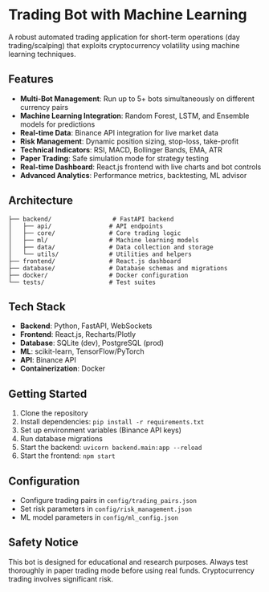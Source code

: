 # Trading Bot with Machine Learning

A robust automated trading application for short-term operations (day trading/scalping) that exploits cryptocurrency volatility using machine learning techniques.

## Features

- **Multi-Bot Management**: Run up to 5+ bots simultaneously on different currency pairs
- **Machine Learning Integration**: Random Forest, LSTM, and Ensemble models for predictions
- **Real-time Data**: Binance API integration for live market data
- **Risk Management**: Dynamic position sizing, stop-loss, take-profit
- **Technical Indicators**: RSI, MACD, Bollinger Bands, EMA, ATR
- **Paper Trading**: Safe simulation mode for strategy testing
- **Real-time Dashboard**: React.js frontend with live charts and bot controls
- **Advanced Analytics**: Performance metrics, backtesting, ML advisor

## Architecture

```
├── backend/                 # FastAPI backend
│   ├── api/                # API endpoints
│   ├── core/               # Core trading logic
│   ├── ml/                 # Machine learning models
│   ├── data/               # Data collection and storage
│   └── utils/              # Utilities and helpers
├── frontend/               # React.js dashboard
├── database/               # Database schemas and migrations
├── docker/                 # Docker configuration
└── tests/                  # Test suites
```

## Tech Stack

- **Backend**: Python, FastAPI, WebSockets
- **Frontend**: React.js, Recharts/Plotly
- **Database**: SQLite (dev), PostgreSQL (prod)
- **ML**: scikit-learn, TensorFlow/PyTorch
- **API**: Binance API
- **Containerization**: Docker

## Getting Started

1. Clone the repository
2. Install dependencies: `pip install -r requirements.txt`
3. Set up environment variables (Binance API keys)
4. Run database migrations
5. Start the backend: `uvicorn backend.main:app --reload`
6. Start the frontend: `npm start`

## Configuration

- Configure trading pairs in `config/trading_pairs.json`
- Set risk parameters in `config/risk_management.json`
- ML model parameters in `config/ml_config.json`

## Safety Notice

This bot is designed for educational and research purposes. Always test thoroughly in paper trading mode before using real funds. Cryptocurrency trading involves significant risk.
